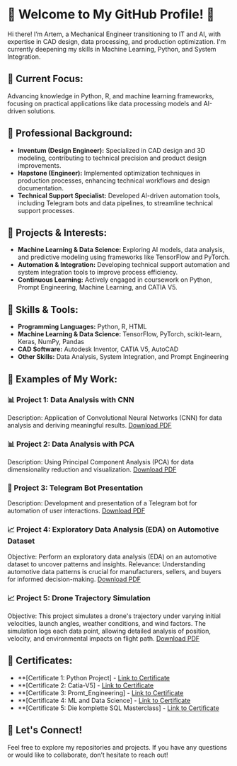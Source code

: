 # 🌟 Welcome to My GitHub Profile! 🌟

Hi there! I’m Artem, a Mechanical Engineer transitioning to IT and AI, with expertise in CAD design, data processing, and production optimization. I'm currently 
deepening my skills in Machine Learning, Python, and System Integration.

## 🔹 Current Focus:
Advancing knowledge in Python, R, and machine learning frameworks, focusing on practical applications like data processing models and AI-driven solutions.

## 🔹 Professional Background:
- **Inventum (Design Engineer):** Specialized in CAD design and 3D modeling, contributing to technical precision and product design improvements.
- **Hapstone (Engineer):** Implemented optimization techniques in production processes, enhancing technical workflows and design documentation.
- **Technical Support Specialist:** Developed AI-driven automation tools, including Telegram bots and data pipelines, to streamline technical support processes.

## 🔹 Projects & Interests:
- **Machine Learning & Data Science:** Exploring AI models, data analysis, and predictive modeling using frameworks like TensorFlow and PyTorch.
- **Automation & Integration:** Developing technical support automation and system integration tools to improve process efficiency.
- **Continuous Learning:** Actively engaged in coursework on Python, Prompt Engineering, Machine Learning, and CATIA V5.

## 🔹 Skills & Tools:
- **Programming Languages:** Python, R, HTML
- **Machine Learning & Data Science:** TensorFlow, PyTorch, scikit-learn, Keras, NumPy, Pandas
- **CAD Software:** Autodesk Inventor, CATIA V5, AutoCAD
- **Other Skills:** Data Analysis, System Integration, and Prompt Engineering 

## 🔹 Examples of My Work:
### 📊 Project 1: Data Analysis with CNN
Description: Application of Convolutional Neural Networks (CNN) for data analysis and deriving meaningful results.
[Download PDF](https://github.com/Soart4/Soart4/raw/main/CNN.pdf)
### 📊 Project 2: Data Analysis with PCA
Description: Using Principal Component Analysis (PCA) for data dimensionality reduction and visualization.
[Download PDF](https://github.com/Soart4/Soart4/raw/main/PCA.pdf)
### 🤖 Project 3: Telegram Bot Presentation
Description: Development and presentation of a Telegram bot for automation of user interactions.
[Download PDF](https://github.com/Soart4/Soart4/raw/main/Telegram%20Bot%20for%20Cisco%20Error%20Messages.pdf) 
### 📈 Project 4: Exploratory Data Analysis (EDA) on Automotive Dataset
Objective: Perform an exploratory data analysis (EDA) on an automotive dataset to uncover patterns and insights.
Relevance: Understanding automotive data patterns is crucial for manufacturers, sellers, and buyers for informed decision-making.
[Download PDF](https://github.com/Soart4/Soart4/raw/main/Autos.pdf)
### 📈 Project 5: Drone Trajectory Simulation
Objective: This project simulates a drone's trajectory under varying initial velocities, launch angles, weather conditions, and wind factors. 
The simulation logs each data point, allowing detailed analysis of position, velocity, and environmental impacts on flight path.
[Download PDF](https://github.com/Soart4/Soart4/blob/main/Drone_Trajectory_Simulation.pdf)
## 🔹 Certificates:
- **[Certificate 1: Python Project] - [Link to Certificate](https://github.com/Soart4/Soart4/blob/main/zert_python.pdf)
- **[Certificate 2: Catia-V5] - [Link to Certificate](https://github.com/Soart4/Soart4/blob/main/ibb_Catia_V-5.pdf)
- **[Certificate 3: Promt_Engineering] - [Link to Certificate](https://github.com/Soart4/Soart4/blob/main/UC-99be05d0-e6c9-46b6-b954-1249aae330f9.pdf)
- **[Certificate 4: ML and Data Science] - [Link to Certificate](https://github.com/Soart4/Soart4/blob/main/UC-b3b04903-1505-48ef-8e5a-bd30e17baa47.pdf)
- **[Certificate 5: Die komplette SQL Masterclass] - [Link to Certificate](https://github.com/Soart4/Soart4/blob/main/UC-f228f35e-c9a5-4043-a771-ac43a716400d.pdf)
## 🔹 Let's Connect!
Feel free to explore my repositories and projects. If you have any questions or would like to collaborate, don’t hesitate to reach out!
